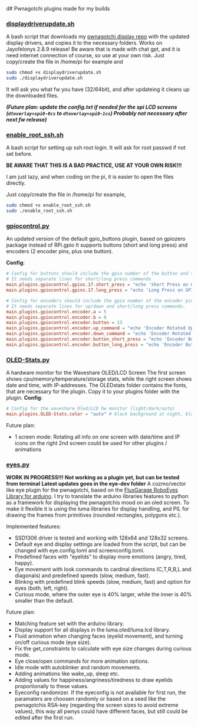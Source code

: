d# Pwnagotchi plugins made for my builds

### [displaydriverupdate.sh](https://github.com/RasTacsko/Pwnagotchi-plugins/blob/main/displaydriverupdate.sh "displaydriverupdate.sh")

A  bash script that downloads my [pwnagotchi display repo](https://github.com/RasTacsko/pwnagotchi-displays) with the updated display drivers, and copies it to the necessary folders. Works on Jayofelonys 2.8.9 release!
Be aware that is made with chat gpt, and it is need internet connection of course, so use at your own risk.
Just copy/create the file in /home/pi for example and
```bash
sudo chmod +x displaydriverupdate.sh
sudo ./displaydriverupdate.sh
```
It will ask you what fw you have (32/64bit), and after updateing it cleans up the downloaded files.

***(Future plan: update the config.txt if needed for the spi LCD screens (`dtoverlay=spi0-0cs` to `dtoverlay=spi0-1cs`)
Probably not necessary after next fw release)***

### [enable_root_ssh.sh](https://github.com/RasTacsko/Pwnagotchi-plugins/blob/main/enable_root_ssh.sh "enable_root_ssh.sh")

A  bash script for setting up ssh root login.
It will ask for root passwd if not set before.

**BE AWARE THAT THIS IS A BAD PRACTICE, USE AT YOUR OWN RISK!!!**

I am just lazy, and when coding on the pi, it is easier to open the files directly.

Just copy/create the file in /home/pi for example, 
```bash
sudo chmod +x enable_root_ssh.sh
sudo ./enable_root_ssh.sh
```

### [**gpiocontrol.py**](https://github.com/RasTacsko/Pwnagotchi-plugins/blob/main/gpiocontrol.py "gpiocontrol.py")

An updated version of the default gpio_buttons plugin, based on gpiozero package instead of RPi.gpio
It supports buttons (short and long press) and encoders (2 encoder pins, plus one button).

**Config**:
```toml
# Config for buttons should include the gpio number of the button and the commands to run.
# It needs separate lines for short/long press commands
main.plugins.gpiocontrol.gpios.17.short_press = "echo 'Short Press on GPIO 17'"
main.plugins.gpiocontrol.gpios.17.long_press = "echo 'Long Press on GPIO 17'"

# Config for encoders should include the gpio number of the encoder pins, the gpio number of the button pin, and the commands to run.
# It needs separate lines for up/down and short/long press commands.
main.plugins.gpiocontrol.encoder.a = 5
main.plugins.gpiocontrol.encoder.b = 6
main.plugins.gpiocontrol.encoder.button = 13
main.plugins.gpiocontrol.encoder.up_command = "echo 'Encoder Rotated Up'"
main.plugins.gpiocontrol.encoder.down_command = "echo 'Encoder Rotated Down'"
main.plugins.gpiocontrol.encoder.button_short_press = "echo 'Encoder Button Short Pressed'"
main.plugins.gpiocontrol.encoder.button_long_press = "echo 'Encoder Button Long Pressed'"
```

### [**OLED-Stats.py**](https://github.com/RasTacsko/Pwnagotchi-plugins/blob/main/OLED-Stats.py "OLED-Stats.py")

A hardware monitor for the Waveshare OLED/LCD Screen
The first screen shows cpu/memory/temperature/storage stats, while the right screen shows date and time, with IP-addresses.
The OLEDstats folder contains the fonts, that are necessary for the plugin. Copy it to your plugins folder with the plugin.
**Config**:
```toml
# Config for the waveshare Oled/LCD hw monitor (light/dark/auto)
main.plugins.OLED-Stats.color = "auto" # black background at night, black text during the day
```
Future plan:
  - 1 screen mode:
  Rotating all info on one screen with date/time and IP icons on the right
  2nd screen could be used for other plugins / animations

### [**eyes.py**](https://github.com/RasTacsko/Pwnagotchi-plugins/blob/main/eyes.py "eyes.py")

**WORK IN PROGRESS!!!**
**Not working as a plugin yet, but can be tested from terminal**
**Latest updates goes in the eye-dev folder**
A cozmo/vector like eye plugin for the pwnagotchi, based on the [FluxGarage RoboEyes Library for arduino](https://github.com/FluxGarage/RoboEyes/tree/main).
I try to translate the arduino libraries features to python as a framework for displaying the pwnagotchis mood on an oled screen.
To make it flexible it is using the luma libraries for display handling, and PIL for drawing the frames from primitives (rounded rectangles, polygons etc.).

Implemented features:
  - SSD1306 driver is tested and working with 128x64 and 128x32 screens.
  - Default eye and display settings are loaded from the script, but can be changed with eye.config.toml and screenconfig.toml.
  - Predefined faces with "eyelids" to display more emotions (angry, tired, happy).
  - Eye movement with look commands to cardinal directions (C,T,R,B,L and diagonals) and predefined speeds (slow, medium, fast).
  - Blinkng with predefined blink speeds (slow, medium, fast) and option for eyes (both, left, right).
  - Curious mode, where the outer eye is 40% larger, while the inner is 40% smaller than the default.

Future plan:
  - Matching feature set with the arduino library.
  - Display support for all displays in the luma.oled/luma.lcd library.
  - Fluid animation when changing faces (eyelid movement), and turning on/off curious mode (eye size).
  - Fix the get_constraints to calculate with eye size changes during curious mode.
  - Eye close/open commands for more animation options.
  - Idle mode with autoblinker and random movements.
  - Adding animations like wake_up, sleep etc.
  - Adding values for happiness/angriness/tiredness to draw eyelids proportionally to these values.
  - Eyeconfig randomizer. If the eyeconfig is not available for first run, the paramaters are choosen randomly or based on a seed like the pwnagotchis RSA-key (regarding the screen sizes to avoid extreme values), this way all pwnys could have different faces, but still could be edited after the first run.
